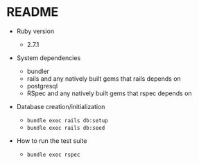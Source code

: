 # README

* Ruby version
  - 2.7.1

* System dependencies
  - bundler
  - rails and any natively built gems that rails depends on
  - postgresql
  - RSpec and any natively built gems that rspec depends on

* Database creation/initialization
  - `bundle exec rails db:setup`
  - `bundle exec rails db:seed`

* How to run the test suite
  - `bundle exec rspec`
